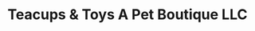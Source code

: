 ---
title: "Teacups & Toys A Pet Boutique LLC"
url: /birmingham/teacups-and-toys-a-pet-boutique-llc/
shop: pet
---